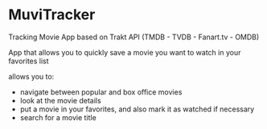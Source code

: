 # MuviTracker
Tracking Movie App based on Trakt API (TMDB - TVDB - Fanart.tv - OMDB)

App that allows you to quickly save a movie you want to watch in your favorites list

allows you to:
- navigate between popular and box office movies
- look at the movie details
- put a movie in your favorites, and also mark it as watched if necessary
- search for a movie title
